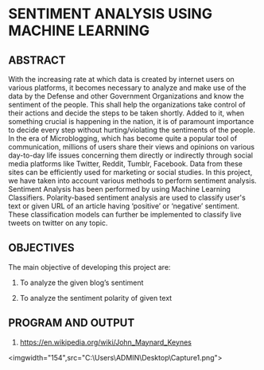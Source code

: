 # SENTIMENT ANALYSIS USING MACHINE LEARNING

## ABSTRACT


With the increasing rate at which data is created by internet users on various
platforms, it becomes necessary to analyze and make use of the data by the
Defense and other Government Organizations and know the sentiment of the
people. This shall help the organizations take control of their actions and decide
the steps to be taken shortly. Added to it, when something crucial is happening
in the nation, it is of paramount importance to decide every step without
hurting/violating the sentiments of the people. In the era of Microblogging,
which has become quite a popular tool of communication, millions of users
share their views and opinions on various day-to-day life issues concerning them
directly or indirectly through social media platforms like Twitter, Reddit,
Tumblr, Facebook. Data from these sites can be efficiently used for marketing or
social studies. In this project, we have taken into account various methods to
perform sentiment analysis. Sentiment Analysis has been performed by using
Machine Learning Classifiers. Polarity-based sentiment analysis are used to
classify user's text or given URL of an article having ‘positive’ or ‘negative’
sentiment. These classification models can further be implemented to classify
live tweets on twitter on any topic.


## OBJECTIVES

The main objective of developing this project are:

1. To analyze the given blog’s sentiment

2. To analyze the sentiment polarity of given text

## PROGRAM AND OUTPUT

1) https://en.wikipedia.org/wiki/John_Maynard_Keynes

<imgwidth="154",src="C:\Users\ADMIN\Desktop\Capture1.png">
